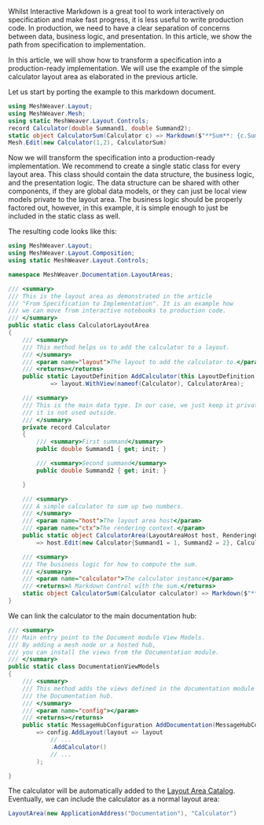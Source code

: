 ﻿---
Title: "From Specification to Implementation"
Abstract: >
  Whilst Notebooks or Interactive Markdown are great for prototyping, they are not
  suitable for production. In production, we need to have a clear separation of
  concerns between data, business logic, and presentation. In this article, we show
  the path from specification to implementation.    
Thumbnail: "images/Specification to Implementation.jpeg"
Published: "2025-02-04"
VideoUrl: "https://www.youtube.com/embed/soujo5VBE00?si=XDLP2Bik8pg1DqBp"
VideoDuration: "00:15:11"
VideoTitle: "Transform Your Prototypes into Production-Ready Code!"
VideoTagLine: "From Ideas to Reality"
VideoTranscript: "transcripts/From Specification to Implementation.txt"
Authors:
  - "Roland Bürgi"
Tags:
  - "Documentation"
  - "Specification"
  - "Layout Area"
  - "Markdown"
---

Whilst Interactive Markdown is a great tool to work interactively on specification and make fast progress, it is less useful to write production code. In production, we need to have a clear separation of concerns between data, business logic, and presentation. In this article, we show the path from specification to implementation.

In this article, we will show how to transform a specification into a production-ready implementation. We will use the example of the simple calculator layout area as elaborated in the previous article.

Let us start by porting the example to this markdown document.
```csharp --render Calculator --show-code
using MeshWeaver.Layout;
using MeshWeaver.Mesh;
using static MeshWeaver.Layout.Controls;
record Calculator(double Summand1, double Summand2);
static object CalculatorSum(Calculator c) => Markdown($"**Sum**: {c.Summand1 + c.Summand2}");
Mesh.Edit(new Calculator(1,2), CalculatorSum)
```

Now we will transform the specification into a production-ready implementation. We recommend to create a single static class for every layout area. This class should contain the data structure, the business logic, and the presentation logic. The data structure can be shared with other components, if they are global data models, or they can just be local view models private to the layout area. The business logic should be properly factored out, however, in this example, it is simple enough to just be included in the static class as well. 

The resulting code looks like this:
```csharp
using MeshWeaver.Layout;
using MeshWeaver.Layout.Composition;
using static MeshWeaver.Layout.Controls;

namespace MeshWeaver.Documentation.LayoutAreas;

/// <summary>
/// This is the layout area as demonstrated in the article
/// "From Specification to Implementation". It is an example how
/// we can move from interactive notebooks to production code.
/// </summary>
public static class CalculatorLayoutArea
{
    /// <summary>
    /// This method helps us to add the calculator to a layout.
    /// </summary>
    /// <param name="layout">The layout to add the calculator to.</param>
    /// <returns></returns>
    public static LayoutDefinition AddCalculator(this LayoutDefinition layout)
            => layout.WithView(nameof(Calculator), CalculatorArea);

    /// <summary>
    /// This is the main data type. In our case, we just keep it private, as
    /// it is not used outside.
    /// </summary>
    private record Calculator
    {
        /// <summary>First summand</summary>
        public double Summand1 { get; init; }

        /// <summary>Second summand</summary>
        public double Summand2 { get; init; }

    }

    /// <summary>
    /// A simple calculator to sum up two numbers. 
    /// </summary>
    /// <param name="host">The layout area host</param>
    /// <param name="ctx">The rendering context.</param>
    public static object CalculatorArea(LayoutAreaHost host, RenderingContext ctx) 
        => host.Edit(new Calculator{Summand1 = 1, Summand2 = 2}, CalculatorSum);

    /// <summary>
    /// The business logic for how to compute the sum.
    /// </summary>
    /// <param name="calculator">The calculator instance</param>
    /// <returns>A Markdown Control with the sum.</returns>
    static object CalculatorSum(Calculator calculator) => Markdown($"**Sum**: {calculator.Summand1 + calculator.Summand2}");
}
```

We can link the calculator to the main documentation hub:

```csharp
/// <summary>
/// Main entry point to the Document module View Models.
/// By adding a mesh node or a hosted hub,
/// you can install the views from the Documentation module.
/// </summary>
public static class DocumentationViewModels
{
    /// <summary>
    /// This method adds the views defined in the documentation module to
    /// the Documentation hub.
    /// </summary>
    /// <param name="config"></param>
    /// <returns></returns>
    public static MessageHubConfiguration AddDocumentation(MessageHubConfiguration config)
        => config.AddLayout(layout => layout
            // ...
            .AddCalculator()
            // ...
        );

}
```

The calculator will be automatically added to the [Layout Area Catalog](/app/Documentation/LayoutAreas). Eventually, we can include the calculator as a normal layout area:
```csharp --render Calculator-Area --show-code
LayoutArea(new ApplicationAddress("Documentation"), "Calculator")
```